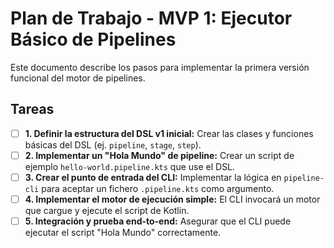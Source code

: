# Plan de Trabajo - MVP 1: Ejecutor Básico de Pipelines

Este documento describe los pasos para implementar la primera versión funcional del motor de pipelines.

## Tareas

- [ ] **1. Definir la estructura del DSL v1 inicial:** Crear las clases y funciones básicas del DSL (ej. `pipeline`, `stage`, `step`).
- [ ] **2. Implementar un "Hola Mundo" de pipeline:** Crear un script de ejemplo `hello-world.pipeline.kts` que use el DSL.
- [ ] **3. Crear el punto de entrada del CLI:** Implementar la lógica en `pipeline-cli` para aceptar un fichero `.pipeline.kts` como argumento.
- [ ] **4. Implementar el motor de ejecución simple:** El CLI invocará un motor que cargue y ejecute el script de Kotlin.
- [ ] **5. Integración y prueba end-to-end:** Asegurar que el CLI puede ejecutar el script "Hola Mundo" correctamente.
